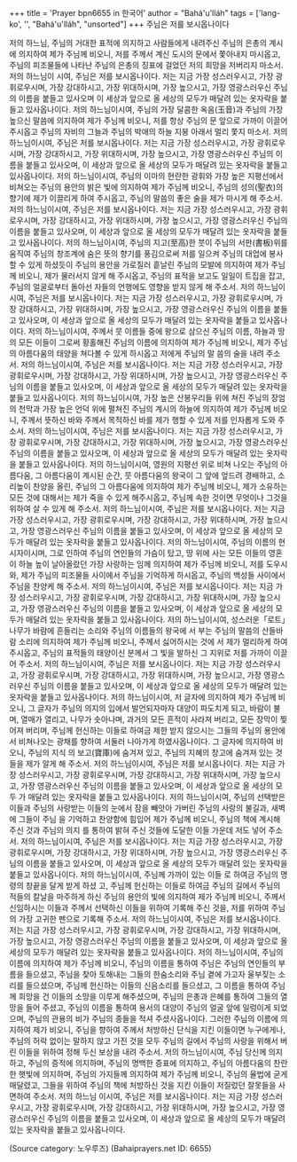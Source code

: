 +++
title = 'Prayer bpn6655 in 한국어'
author = "Bahá'u'lláh"
tags = ['lang-ko', '', "Bahá'u'lláh", "unsorted"]
+++
주님은 저를 보시옵나이다

저의 하느님, 주님의 거대한 표적에 의지하고 사람들에게 내려주신 주님의 은총의 계시에 의지하여 제가 주님께 비오니, 저를 주께서 계신 도시의 문에서 쫓아내지 마시옵고, 주님의 피조물들에 나타난 주님의 은총의 징표에 걸었던 저의 희망을 저버리지 마소서. 저의 하느님이 시여, 주님은 저를 보시옵나이다. 저는 지금 가장 성스러우시고, 가장 광휘로우시며, 가장 강대하시고, 가장 위대하시며, 가장 높으시고, 가장 영광스러우신 주님의 이름을 붙들고 있사오며 이 세상과 앞으로 올 세상의 모두가 매달려 있는 옷자락을 붙들고 있사옵나이다.
저의 하느님이시여, 주님의 가장 달콤한 옥음(玉音)과 주님의 가장 높으신 말씀에 의지하여 제가 주님께 비오니, 저를 항상 주님의 문 앞으로 가까이 이끌어 주시옵고 주님의 자비의 그늘과 주님의 박애의 하늘 지붕 아래서 멀리 쫓지 마소서. 저의 하느님이시여, 주님은 저를 보시옵나이다. 저는 지금 가장 성스러우시고, 가장 광휘로우시며, 가장 강대하시고, 가장 위대하시며, 가장 높으시고, 가장 영광스러우신 주님의 이름을 붙들고 있사오며, 이 세상과 앞으로 올 세상의 모두가 매달려 있는 옷자락을 붙들고 있사옵나이다.
저의 하느님이시여, 주님의 이마의 현란한 광휘와 가장 높은 지평선에서 비쳐오는 주님의 용안의 밝은 빛에 의지하여 제가 주님께 비오니, 주님의 성의(聖衣)의 향기에 제가 이끌리게 하여 주시옵고, 주님의 말씀의 좋은 술을 제가 마시게 해 주소서. 저의 하느님이시여, 주님은 저를 보시옵나이다. 저는 지금 가장 성스러우시고, 가장 광휘로우시며, 가장 강대하시고, 가장 위대하시며, 가장 높으시고, 가장 영광스러우신 주님의 이름을 붙들고 있사오며, 이 세상과 앞으로 올 세상의 모두가 매달려 있는 옷자락을 붙들고 있사옵나이다. 저의 하느님이시여, 주님의 지고(至高)한 붓이 주님의 서판(書板)위를 움직여 주님의 창조계에 숨은 뜻의 향기를 풍김으로써 저를 일으켜 주님의 대업에 봉사할 수 있게 하셨듯이 주님의 용안을 가로질러 흩날린 주님의 모발에 의지하여 제가 주님께 비오니, 제가 물러서지 않게 해 주시옵고, 주님의 표적을 보고도 일일이 트집을 잡고, 주님의 얼굴로부터 돌아선 자들의 언행에도 영향을 받지 않게 해 주소서. 저의 하느님이시여, 주님은 저를 보시옵나이다. 저는 지금 가장 성스러우시고, 가장 광휘로우시며, 가장 강대하시고, 가장 위대하시며, 가장 높으시고, 가장 영광스러우신 주님의 이름을 붙들고 있사오며, 이 세상과 앞으로 올 세상의 모두가 매달려 있는 옷자락을 붙들고 있사옵나이다.
저의 하느님이시여, 주께서 뭇 이름들 중에 왕으로 삼으신 주님의 이름, 하늘과 땅의 모든 이들이 그로써 황홀해진 주님의 이름에 의지하여 제가 주님께 비오니, 제가 주님의 아름다움의 태양을 쳐다볼 수 있게 하시옵고 저에게 주님의 말 씀의 술을 내려 주소서. 저의 하느님이시여, 주님은 저를 보시옵나이다. 저는 지금 가장 성스러우시고, 가장 광휘로우시며, 가장 강대하시고, 가장 위대하시며, 가장 높으시고, 가장 영광스러우신 주님의 이름을 붙들고 있사오며, 이 세상과 앞으로 올 세상의 모두가 매달려 있는 옷자락을 붙들고 있사옵나이다.
저의 하느님이시여, 가장 높은 산봉우리들 위에 쳐진 주님의 장엄의 천막과 가장 높은 언덕 위에 펼쳐진 주님의 계시의 하늘에 의지하여 제가 주님께 비오니, 주께서 뜻하신 바와 주께서 목적하신 바를 제가 행할 수 있게 저를 인자롭게 도와 주소서. 저의 하느님이시여, 주님은 저를 보시옵나이다. 저는 지금 가장 성스러우시고, 가장 광휘로우시며, 가장 강대하시고, 가장 위대하시며, 가장 높으시고, 가장 영광스러우신 주님의 이름을 붙들고 있사오며, 이 세상과 앞으로 올 세상의 모두가 매달려 있는 옷자락을 붙들고 있사옵나이다.
저의 하느님이시여, 영원의 지평선 위로 비쳐 나오는 주님의 아름다움, 그 아름다움이 계시된 순간, 뭇 아름다움의 왕국이 그 앞에 엎드려 경배하고, 소리높이 찬양을 올린, 주님의 그 아름다움에 의지하여 제가 주님께 비오니, 제가 소유하는 모든 것에 대해서는 제가 죽을 수 있게 해주시옵고, 주님께 속한 것이면 무엇이나 그것을 위하여 살 수 있게 해 주소서. 저의 하느님이시여, 주님은 저를 보시옵나이다. 저는 지금 가장 성스러우시고, 가장 광휘로우시며, 가장 강대하시고, 가장 위대하시며, 가장 높으시고, 가장 영광스러우신 주님의 이름을 붙들고 있사오며, 이 세상과 앞으로 올 세상의 모두가 매달려 있는 옷자락을 붙들고 있사옵나이다.
저의 하느님이시여, 주님의 이름의 현시자이시며, 그로 인하여 주님의 연인들의 가슴이 탔고, 땅 위에 사는 모든 이들의 영혼이 하늘 높이 날아올랐던 가장 사랑하는 임께 의지하여 제가 주님께 비오니, 저를 도우시와, 제가 주님의 피조물들 사이에서 주님을 기억하게 하시옵고, 주님의 백성들 사이에서 주님을 찬양케 해 주소서. 저의 하느님이시여, 주님은 저를 보시옵나이다. 저는 지금 가장 성스러우시고, 가장 광휘로우시며, 가장 강대하시고, 가장 위대하시며, 가장 높으시고, 가장 영광스러우신 주님의 이름을 붙들고 있사오며, 이 세상과 앞으로 올 세상의 모두가 매달려 있는 옷자락을 붙들고 있사옵나이다.
저의 하느님이시여, 성스러운「로트」나무가 바람에 흔들리는 소리와 주님의 이름들의 왕국에 서 부는 주님의 말씀의 산들바람 소리에 의지하여 제가 주님께 비오니, 주께서 싫어하시는 것에 서 제가 멀리하게 하여 주시옵고, 주님의 표적들의 태양이신 분께서 그 빛을 발하신 그 지위로 저를 가까이 이끌어 주소서. 저의 하느님이시여, 주님은 저를 보시옵나이다. 저는 지금 가장 성스러우시고, 가장 광휘로우시며, 가장 강대하시고, 가장 위대하시며, 가장 높으시고, 가장 영광스러우신 주님의 이름을 붙들고 있사오며, 이 세상과 앞으로 올 세상의 모두가 매달려 있는 옷자락을 붙들고 있사옵나이다.
저의 하느님이시여, 저 글자에 의지하여 제가 주님께 비오니, 그 글자가 주님의 의지의 입에서 발언되자마자 대양이 파도치게 되고, 바람이 불며, 열매가 열리고, 나무가 솟아나며, 과거의 모든 흔적이 사라져 버리고, 모든 장막이 찢어져 버리며, 주님께 헌신하는 이들로 하여금 제한 받지 않으시는 그들의 주님의 용안에서 비쳐나오는 광채를 향하여 서둘러 나아가게 하였사옵나이다. 그 글자에 의지하여 비오니, 주님의 지식 의 보고(寶庫)에 숨겨져 있고, 주님의 지혜의 창고에 숨겨져 있는 것들을 제가 알게 해 주소서. 저의 하느님이시여, 주님은 저를 보시옵나이다.
저는 지금 가장 성스러우시고, 가장 광휘로우시며, 가장 강대하시고, 가장 위대하시며, 가장 높으시고, 가장 영광스러우신 주님의 이름을 붙들고 있사오며, 이 세상과 앞으로 올 세상의 모두 가 매달려 있는 옷자락을 붙들고 있사옵나이다. 저의 하느님이시여, 주님의 선택받은 이들과 주님의 사랑받는 이들의 눈에서 잠을 빼앗아 가버린 주님의 사랑의 불길과, 새벽에 그들이 주님 을 기억하고 찬양함에 힘입어 제가 주님께 비오니, 주님의 책에 계시해 주신 것과 주님의 의지 를 통하여 밝혀 주신 것들에 도달한 이들 가운데 저도 넣어 주소서. 저의 하느님이시여, 주님은 저를 보시옵나이다. 저는 지금 가장 성스러우시고, 가장 광휘로우시며, 가장 강대하시고, 가장 위대하시며, 가장 높으시고, 가장 영광스러우신 주님의 이름을 붙들고 있사오며, 이 세상과 앞으로 올 세상의 모두가 매달려 있는 옷자락을 붙들고 있사옵나이다.
저의 하느님이시여, 주님께 가까이 있는 이들 로 하여금 주님의 명령의 창끝을 달게 받게 하셨 고, 주님께 헌신하는 이들로 하여금 주님의 길에서 주님의 적들의 칼날을 마주하게 하신 주님의 용안의 빛에 의지하여 제가 주님께 비오니, 주께서 신임하시는 이들과 주께서 선택하신 이들을 위하여 기록해 주신 것을, 저를 위하여 주님의 가장 고귀한 펜으로 기록해 주소서. 저의 하느님이시여, 주님은 저를 보시옵나이다. 저는 지금 가장 성스러우시고, 가장 광휘로우시며, 가장 강대하시고, 가장 위대하시며, 가장 높으시고, 가장 영광스러우신 주님의 이름을 붙들고 있사오며, 이 세상과 앞으로 올 세상의 모두가 매달려 있는 옷자락을 붙들고 있사옵나이다.
저의 하느님이시여, 주님의 이름에 의지하여 제가 주님께 비오니, 주님의 이름을 통하여 주님은 주님의 연인들의 부름을 들으셨고, 주님을 찾아 토해내는 그들의 한숨소리와 주님 곁에 가고자 울부짖는 소리를 들으셨으며, 주님께 헌신하는 이들의 신음소리를 들으셨고, 그 이름을 통하여 주님께 희망을 건 이들의 소망을 이루게 해주셨으며, 주님의 은총과 은혜를 통하여 그들의 열망을 들어 주셨고, 주님의 이름을 통하여 용서의 대양이 주님의 얼굴 앞에 일렁이게 되었으며, 주님의 관용의 비가 주님의 종들을 적셔 주셨사옵나이다. 그러한 주님의 이름에 의지하여 제가 비오니, 주님을 향하여 주께서 처방하신 단식을 지킨 이들이면 누구에게나, 주님의 허락 없이는 말하지 않고 가진 것을 모두 주님의 길에서 주님의 사랑을 위해서 버린 이들을 위하여 정해 두신 보상을 내려 주소서.
저의 하느님이시여, 주님 당신께 의지하고, 주님의 증적에 의지하며, 주님의 명백한 증표에 의지하고, 주님의 아름다움의 찬란한 햇빛에 의지하며, 주님의 가지들께 의지하여 제가 주님께 비오니, 주님의 율법에 굳게 매달렸고, 그들을 위하여 주님의 책에 처방하신 것을 지킨 이들이 저질렀던 잘못들을 사면하여 주소서. 저의 하느님 이시여, 주님은 저를 보시옵나이다. 저는 지금 가장 성스러우시고, 가장 광휘로우시며, 가장 강대하시고, 가장 위대하시며, 가장 높으시고, 가장 영광스러우신 주님의 이름을 붙들고 있사오며, 이 세상과 앞으로 올 세상의 모두가 매달려 있는 옷자락을 붙들고 있사옵나이다.

(Source category: 노우루즈)
(Bahaiprayers.net ID: 6655)
